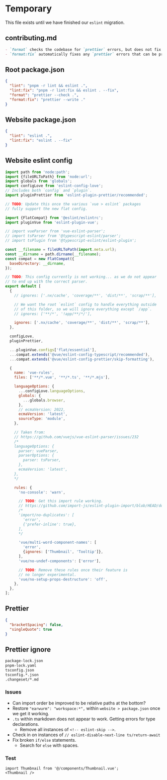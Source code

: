 # Temporary

This file exists until we have finished our `eslint` migration.

## contributing.md

```md
- `format` checks the codebase for `prettier` errors, but does not fix them.
- `format:fix` automatically fixes any `prettier` errors that can be programatically resolved.
```

## Root package.json

```json
{
  "lint": "pnpm -r lint && eslint .",
  "lint:fix": "pnpm -r lint:fix && eslint . --fix",
  "format": "prettier --check .",
  "format:fix": "prettier --write ."
}
```

## Website package.json

```json
{
  "lint": "eslint .",
  "lint:fix": "eslint . --fix"
}
```

## Website eslint config

```mjs
import path from 'node:path';
import {fileURLToPath} from 'node:url';
import globals from 'globals';
import configLove from 'eslint-config-love';
// Includes both `config` and `plugin`.
import pluginPrettier from 'eslint-plugin-prettier/recommended';

// TODO: Update this once the various `vue > eslint` packages
// fully support the new flat config.

import {FlatCompat} from '@eslint/eslintrc';
import pluginVue from 'eslint-plugin-vue';

// import vueParser from 'vue-eslint-parser';
// import tsParser from '@typescript-eslint/parser';
// import tsPlugin from '@typescript-eslint/eslint-plugin';

const __filename = fileURLToPath(import.meta.url);
const __dirname = path.dirname(__filename);
const compat = new FlatCompat({
  baseDirectory: __dirname,
});

// TODO: This config currently is not working... as we do not appear
// to end up with the correct parser.
export default [
  {
    // ignores: ['.nx/cache', 'coverage/**', 'dist/**', 'scrap/**'],

    // We want the root `eslint` config to handle everything outside
    // of this folder, so we will ignore everything except `/app`.
    // ignores: ['**/*', '!app/**/*/'],

    ignores: ['.nx/cache', 'coverage/**', 'dist/**', 'scrap/**'],
  },

  configLove,
  pluginPrettier,

  ...pluginVue.configs['flat/essential'],
  ...compat.extends('@vue/eslint-config-typescript/recommended'),
  ...compat.extends('@vue/eslint-config-prettier/skip-formatting'),

  {
    name: 'vue-rules',
    files: ['**/*.vue', '**/*.ts', '**/*.mjs'],

    languageOptions: {
      ...configLove.languageOptions,
      globals: {
        ...globals.browser,
      },
      // ecmaVersion: 2022,
      ecmaVersion: 'latest',
      sourceType: 'module',
    },

    // Taken from:
    // https://github.com/vuejs/vue-eslint-parser/issues/232
    /*
    languageOptions: {
      parser: vueParser,
      parserOptions: {
        parser: tsParser,
      },
      ecmaVersion: 'latest',
    },
    */

    rules: {
      'no-console': 'warn',

      // TODO: Get this import rule working.
      // https://github.com/import-js/eslint-plugin-import/blob/HEAD/docs/rules/no-duplicates.md
      /*
      'import/no-duplicates': [
        'error',
        {'prefer-inline': true},
      ],
      */

      'vue/multi-word-component-names': [
        'error',
        {ignores: ['Thumbnail', 'Tooltip']},
      ],
      'vue/no-undef-components': ['error'],

      // TODO: Remove these rules once their feature is
      // no longer experimental.
      'vue/no-setup-props-destructure': 'off',
    },
  },
];
```

## Prettier

```json
{
  "bracketSpacing": false,
  "singleQuote": true
}
```

## Prettier ignore

```txt
package-lock.json
pnpm-lock.yaml
tsconfig.json
tsconfig.*.json
.changeset/*.md
```

### Issues

- Can import order be improved to be relative paths at the bottom?
- Restore `"earwurm": "workspace:*",` within `website > package.json` once we get it working.
- `.ts` within markdown does not appear to work. Getting errors for type declarations.
  - Remove all instances of `<!-- eslint-skip -->`.
- Check in on instances of `// eslint-disable-next-line ts/return-await`
- Fix broken `if/else` statements.
  - Search for `else` with spaces.

### Test

```vue
import Thumbnail from '@/components/Thumbnail.vue';
<Thumbnail />
```
